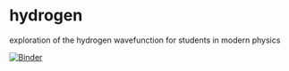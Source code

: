 # hydrogen
exploration of the hydrogen wavefunction for students in modern physics

[![Binder](https://mybinder.org/badge_logo.svg)](https://mybinder.org/v2/gh/krislars/hydrogen/master)
